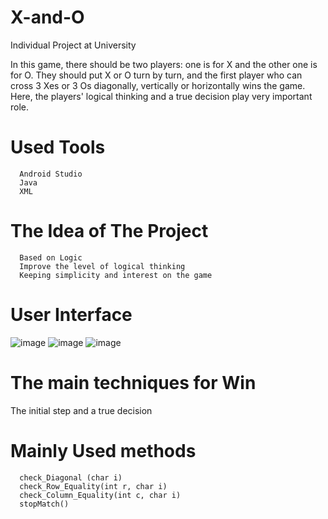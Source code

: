 # X-and-O
Individual Project at University

In this game, there should be two players: one is for X and the other one is for O. They should put X or O turn by turn, and the first player who can cross 3 Xes or 3 Os diagonally, vertically or horizontally wins the game. Here, the players' logical thinking and a true decision play very important role.

# Used Tools
      Android Studio
      Java
      XML
      
      
# The Idea of The Project
      Based on Logic
      Improve the level of logical thinking
      Keeping simplicity and interest on the game
      
# User Interface
![image](https://user-images.githubusercontent.com/52565814/60756572-e1008b00-a039-11e9-8594-d57ca0fae5f5.png)
![image](https://user-images.githubusercontent.com/52565814/60756591-0c837580-a03a-11e9-84d8-fe213c1196b9.png)
![image](https://user-images.githubusercontent.com/52565814/60756596-19a06480-a03a-11e9-944f-9659091f4aee.png)

# The main techniques for Win
The initial step and a true decision

# Mainly Used methods
      check_Diagonal (char i)
      check_Row_Equality(int r, char i)
      check_Column_Equality(int c, char i)
      stopMatch()
      

